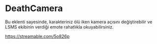 # DeathCamera

Bu eklenti sayesinde, karakteriniz ölü iken kamera açısını değiştirebilir ve LSMS ekibinin verdiği emote rahatlıkla okuyabilirsiniz.

https://streamable.com/5o826p
